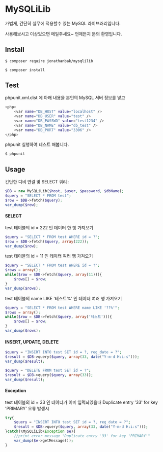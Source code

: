 # MySQLiLib

가볍게, 간단히 실무에 적용할수 있는 MySQL 라이브러리입니다.

사용해보시고 이상있으면 메일주세요~ 언제든지 문의 환영입니다.

## Install
```bash
$ composer require jonathanbak/mysqlilib

$ composer install
```

## Test
phpunit.xml.dist 에 아래 내용을 본인의 MySQL 서버 정보를 넣고
```bash
<php>
    <var name="DB_HOST" value="localhost" />
    <var name="DB_USER" value="test" />
    <var name="DB_PASSWD" value="test1234" />
    <var name="DB_NAME" value="db_test" />
    <var name="DB_PORT" value="3306" />
</php>
```
phpunit 실행하여 테스트 해봅니다.
```bash
$ phpunit

```

## Usage

간단한 디비 연결 및 SELECT 쿼리 :

```php
$DB = new MySQLiLib($host, $user, $password, $dbName);
$query = "SELECT * FROM test";
$row = $DB->fetch($query);
var_dump($row);
```

#### SELECT

test 테이블의 id = 222 인 데이터 한 행 가져오기

```php
$query = "SELECT * FROM test WHERE id = ?";
$row = $DB->fetch($query, array(222));
var_dump($row);
```

test 테이블의 id = 11 인 데이터 여러 행 가져오기

```php
$query = "SELECT * FROM test WHERE id = ?";
$rows = array();
while($row = $DB->fetch($query, array(11))){
    $rows[] = $row;
}
var_dump($rows);
```

test 테이블의 name LIKE '테스트%' 인 데이터 여러 행 가져오기

```php
$query = "SELECT * FROM test WHERE name LIKE '??%'";
$rows = array();
while($row = $DB->fetch($query, array('테스트'))){
    $rows[] = $row;
}
var_dump($rows);
```

#### INSERT, UPDATE, DELETE

```php
$query = "INSERT INTO test SET id = ?, reg_date = ?";
$result = $DB->query($query, array(33, date("Y-m-d H:i:s")));
var_dump($result);

$query = "DELETE FROM test SET id = ?";
$result = $DB->query($query, array(33));
var_dump($result);
```

#### Exception

test 테이블의 id = 33 인 데이터가 이미 입력되있을때 Duplicate entry '33' for key 'PRIMARY' 오류 발생시 

```php
try{
    $query = "INSERT INTO test SET id = ?, reg_date = ?";
    $result = $DB->query($query, array(33, date("Y-m-d H:i:s")));
}catch(\MySQLiLib\Exception $e){
    //print error message "Duplicate entry '33' for key 'PRIMARY'"
    var_dump($e->getMessage());
}
```